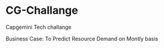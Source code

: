 # CG-Challange
Capgemini Tech challange 

Business Case:
To Predict Resource Demand on Montly basis

